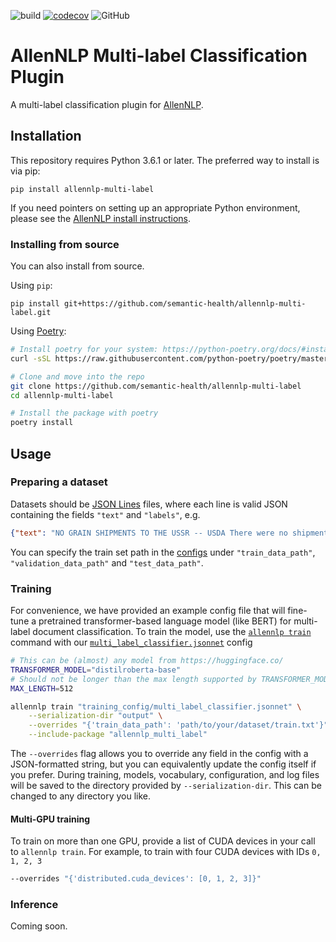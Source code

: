 ![build](https://github.com/JohnGiorgi/allennlp-multi-label-classification/workflows/build/badge.svg?branch=master)
[![codecov](https://codecov.io/gh/semantic-health/allennlp-multi-label/branch/master/graph/badge.svg)](https://codecov.io/gh/semantic-health/allennlp-multi-label)
![GitHub](https://img.shields.io/github/license/JohnGiorgi/allennlp-multi-label-classification?color=blue)

# AllenNLP Multi-label Classification Plugin

A multi-label classification plugin for [AllenNLP](https://allennlp.org/).

## Installation

This repository requires Python 3.6.1 or later. The preferred way to install is via pip:

```
pip install allennlp-multi-label
```

If you need pointers on setting up an appropriate Python environment, please see the [AllenNLP install instructions](https://github.com/allenai/allennlp#installing-via-pip).

### Installing from source

You can also install from source. 

Using `pip`:

```
pip install git+https://github.com/semantic-health/allennlp-multi-label.git
```

Using [Poetry](https://python-poetry.org/):

```bash
# Install poetry for your system: https://python-poetry.org/docs/#installation
curl -sSL https://raw.githubusercontent.com/python-poetry/poetry/master/get-poetry.py | python

# Clone and move into the repo
git clone https://github.com/semantic-health/allennlp-multi-label
cd allennlp-multi-label

# Install the package with poetry
poetry install
```

## Usage

### Preparing a dataset

Datasets should be [JSON Lines](http://jsonlines.org/) files, where each line is valid JSON containing the fields `"text"` and `"labels"`, e.g.

```json
{"text": "NO GRAIN SHIPMENTS TO THE USSR -- USDA There were no shipments of U.S. grain or soybeans to the Soviet Union in the week ended March 19, according to the U.S. Agriculture Department's latest Export Sales report. The USSR has purchased 2.40 mln tonnes of U.S. corn for delivery in the fourth year of the U.S.-USSR grain agreement. Total shipments in the third year of the U.S.-USSR grains agreement, which ended September 30, amounted to 152,600 tonnes of wheat, 6,808,100 tonnes of corn and 1,518,700 tonnes of soybeans.", "labels": ["soybean", "oilseed", "wheat", "corn", "grain"]}
```

You can specify the train set path in the [configs](training_config) under `"train_data_path"`, `"validation_data_path"` and `"test_data_path"`.

### Training

For convenience, we have provided an example config file that will fine-tune a pretrained transformer-based language model (like BERT) for multi-label document classification. To train the model, use the [`allennlp train`](https://docs.allennlp.org/master/api/commands/train/) command with our [`multi_label_classifier.jsonnet`](training_config/multi_label_classifier.jsonnet) config

```bash
# This can be (almost) any model from https://huggingface.co/
TRANSFORMER_MODEL="distilroberta-base"
# Should not be longer than the max length supported by TRANSFORMER_MODEL.
MAX_LENGTH=512

allennlp train "training_config/multi_label_classifier.jsonnet" \
    --serialization-dir "output" \
    --overrides "{'train_data_path': 'path/to/your/dataset/train.txt'}" \
    --include-package "allennlp_multi_label"
```

The `--overrides` flag allows you to override any field in the config with a JSON-formatted string, but you can equivalently update the config itself if you prefer. During training, models, vocabulary, configuration, and log files will be saved to the directory provided by `--serialization-dir`. This can be changed to any directory you like. 

#### Multi-GPU training

To train on more than one GPU, provide a list of CUDA devices in your call to `allennlp train`. For example, to train with four CUDA devices with IDs `0, 1, 2, 3`

```bash
--overrides "{'distributed.cuda_devices': [0, 1, 2, 3]}"
```

### Inference

Coming soon.